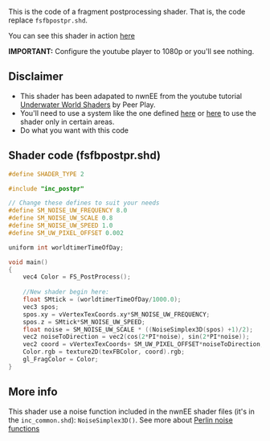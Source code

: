 This is the code of a fragment postprocessing shader. That is, the code replace `fsfbpostpr.shd`. 

You can see this shader in action [here](https://www.youtube.com/watch?v=sLSG2CjMuFA) 

**IMPORTANT:** Configure the youtube player to 1080p or you'll see nothing.

## Disclaimer

* This shader has been adapated to nwnEE from the youtube tutorial [Underwater World Shaders](https://www.youtube.com/watch?v=v15C8SbTTac&list=PL3POsQzaCw51Cvlnery3cIabH-YqQtMpa) by Peer Play.
* You'll need to use a system like the one defined [here](https://nwn.wiki/display/NWN1/Shaders+and+Area+Flags) or [here](https://nwn.wiki/display/NWN1/Per+player+shaders) to use the shader only in certain areas. 
* Do what you want with this code

## Shader code (fsfbpostpr.shd)
```C
#define SHADER_TYPE 2

#include "inc_postpr"

// Change these defines to suit your needs
#define SM_NOISE_UW_FREQUENCY 8.0
#define SM_NOISE_UW_SCALE 0.8
#define SM_NOISE_UW_SPEED 1.0
#define SM_UW_PIXEL_OFFSET 0.002

uniform int worldtimerTimeOfDay;

void main()
{
    vec4 Color = FS_PostProcess();
    
    //New shader begin here:
    float SMtick = (worldtimerTimeOfDay/1000.0);
    vec3 spos;
    spos.xy = vVertexTexCoords.xy*SM_NOISE_UW_FREQUENCY;
    spos.z = SMtick*SM_NOISE_UW_SPEED;
    float noise = SM_NOISE_UW_SCALE * ((NoiseSimplex3D(spos) +1)/2);
    vec2 noiseToDirection = vec2(cos(2*PI*noise), sin(2*PI*noise));
    vec2 coord = vVertexTexCoords+ SM_UW_PIXEL_OFFSET*noiseToDirection; 
    Color.rgb = texture2D(texFBColor, coord).rgb;
    gl_FragColor = Color;
}
```
## More info
This shader use a noise function included in the nwnEE shader files (it's in the `inc_common.shd`): `NoiseSimplex3D()`. See more about [Perlin noise functions](https://www.youtube.com/watch?v=Qf4dIN99e2w&list=PLRqwX-V7Uu6bgPNQAdxQZpJuJCjeOr7VD)
